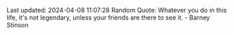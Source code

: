 Last updated: 2024-04-08 11:07:28
Random Quote: Whatever you do in this life, it's not legendary, unless your friends are there to see it. - Barney Stinson